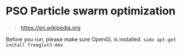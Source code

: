 # PSO Particle swarm optimization

> https://en.wikipedia.org

Before you run, please make sure OpenGL is installed. 
```sudo apt-get install freeglut3-dev```

